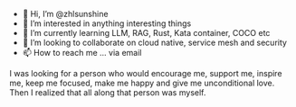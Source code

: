 - 👋 Hi, I’m @zhlsunshine
- 👀 I’m interested in anything interesting things
- 🌱 I’m currently learning LLM, RAG, Rust, Kata container, COCO etc
- 💞️ I’m looking to collaborate on cloud native, service mesh and security
- 📫 How to reach me ... via email

I was looking for a person who would encourage me, support me, inspire me, keep me focused, make me happy and give me unconditional love. Then I realized that all along that person was myself.

<!---
zhlsunshine/zhlsunshine is a ✨ special ✨ repository because its `README.md` (this file) appears on your GitHub profile.
You can click the Preview link to take a look at your changes.
--->
